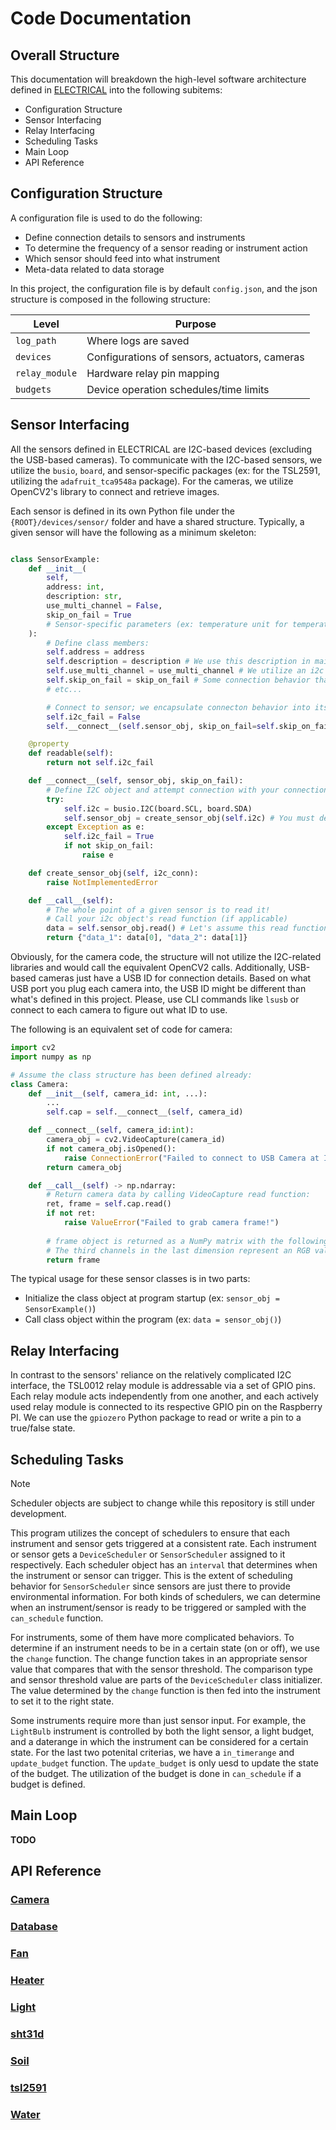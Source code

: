 # Code Documentation

## Overall Structure

This documentation will breakdown the high-level software architecture defined in [ELECTRICAL](ELECTRICAL.md) into the following subitems:
    
* Configuration Structure
* Sensor Interfacing
* Relay Interfacing
* Scheduling Tasks
* Main Loop
* API Reference

## Configuration Structure

A configuration file is used to do the following:
* Define connection details to sensors and instruments
* To determine the frequency of a sensor reading or instrument action
* Which sensor should feed into what instrument
* Meta-data related to data storage

In this project, the configuration file is by default `config.json`, and the json structure is composed in the following structure:

| Level          | Purpose                                         |
|----------------|------------------------------------------------|
| `log_path`     | Where logs are saved                            |
| `devices`      | Configurations of sensors, actuators, cameras |
| `relay_module` | Hardware relay pin mapping                      |
| `budgets`      | Device operation schedules/time limits         |
 

## Sensor Interfacing

All the sensors defined in ELECTRICAL are I2C-based devices (excluding the USB-based cameras). To communicate with the I2C-based sensors, we utilize the `busio`, `board`, and sensor-specific packages (ex: for the TSL2591, utilizing the `adafruit_tca9548a` package). For the cameras, we utilize OpenCV2's library to connect and retrieve images.

Each sensor is defined in its own Python file under the `{ROOT}/devices/sensor/` folder and have a shared structure. Typically, a given sensor will have the following as a minimum skeleton:

```python

class SensorExample:
    def __init__(
        self,
        address: int,
        description: str,
        use_multi_channel = False,
        skip_on_fail = True
        # Sensor-specific parameters (ex: temperature unit for temperature sensor)
    ):
        # Define class members:
        self.address = address
        self.description = description # We use this description in main application for debugging and logging
        self.use_multi_channel = use_multi_channel # We utilize an i2c multiplexer hub that expands the number of i2c devices we can use; It changes the behavior of connection when defined
        self.skip_on_fail = skip_on_fail # Some connection behavior that helps for debugging 
        # etc...

        # Connect to sensor; we encapsulate connecton behavior into its own function because it can get complicated with retries, skipping on fail, and reporting back connection status:
        self.i2c_fail = False
        self.__connect__(self.sensor_obj, skip_on_fail=self.skip_on_fail)

    @property
    def readable(self):
        return not self.i2c_fail

    def __connect__(self, sensor_obj, skip_on_fail):
        # Define I2C object and attempt connection with your connection method:
        try:
            self.i2c = busio.I2C(board.SCL, board.SDA)
            self.sensor_obj = create_sensor_obj(self.i2c) # You must define this based on how your sensor wants to be interfaced!
        except Exception as e:
            self.i2c_fail = True
            if not skip_on_fail:
                raise e

    def create_sensor_obj(self, i2c_conn):
        raise NotImplementedError

    def __call__(self):
        # The whole point of a given sensor is to read it!
        # Call your i2c object's read function (if applicable)
        data = self.sensor_obj.read() # Let's assume this read function generates two outputs (data_1, data_2)
        return {"data_1": data[0], "data_2": data[1]}
```

Obviously, for the camera code, the structure will not utilize the I2C-related libraries and would call the equivalent OpenCV2 calls. Additionally, USB-based cameras just have a USB ID for connection details. Based on what USB port you plug each camera into, the USB ID might be different than what's defined in this project. Please, use CLI commands like `lsusb` or connect to each camera to figure out what ID to use.

The following is an equivalent set of code for camera: 

``` python
import cv2
import numpy as np

# Assume the class structure has been defined already:
class Camera:
    def __init__(self, camera_id: int, ...):
        ...
        self.cap = self.__connect__(self, camera_id)

    def __connect__(self, camera_id:int):
        camera_obj = cv2.VideoCapture(camera_id)
        if not camera_obj.isOpened():
            raise ConnectionError("Failed to connect to USB Camera at ID {}".format(self.camera_id))
        return camera_obj

    def __call__(self) -> np.ndarray:
        # Return camera data by calling VideoCapture read function:
        ret, frame = self.cap.read()
        if not ret:
            raise ValueError("Failed to grab camera frame!")
        
        # frame object is returned as a NumPy matrix with the following matrix dimension: (height, weight, 3)
        # The third channels in the last dimension represent an RGB value at H_n, and W_n position
        return frame
```  

The typical usage for these sensor classes is in two parts:

* Initialize the class object at program startup (ex: `sensor_obj = SensorExample()`)
* Call class object within the program (ex: `data = sensor_obj()`)

## Relay Interfacing

In contrast to the sensors' reliance on the relatively complicated I2C interface, the TSL0012 relay module is addressable via a set of GPIO pins. Each relay module acts independently from one another, and each actively used relay module is connected to its respective GPIO pin on the Raspberry PI. We can use the `gpiozero` Python package to read or write a pin to a true/false state. 

## Scheduling Tasks

> [!NOTE]  
> Scheduler objects are subject to change while this repository is still under development.

This program utilizes the concept of schedulers to ensure that each instrument and sensor gets triggered at a consistent rate. Each instrument or sensor gets a `DeviceScheduler` or `SensorScheduler` assigned to it respectively. Each scheduler object has an `interval` that determines when the instrument or sensor can trigger. This is the extent of scheduling behavior for `SensorScheduler` since sensors are just there to provide environmental information. For both kinds of schedulers, we can determine when an instrument/sensor is ready to be triggered or sampled with the `can_schedule` function.

For instruments, some of them have more complicated behaviors. To determine if an instrument needs to be in a certain state (on or off), we use the `change` function. The change function takes in an appropriate sensor value that compares that with the sensor threshold. The comparison type and sensor threshold value are parts of the `DeviceScheduler` class initializer. The value determined by the `change` function is then fed into the instrument to set it to the right state.

Some instruments require more than just sensor input. For example, the `LightBulb` instrument is controlled by both the light sensor, a light budget, and a daterange in which the instrument can be considered for a certain state. For the last two potenital criterias, we have a `in_timerange` and `update_budget` function. The `update_budget` is only uesd to update the state of the budget. The utilization of the budget is done in `can_schedule` if a budget is defined.

## Main Loop

**TODO**

## API Reference

### [Camera](./api/camera.md)
### [Database](./api/database.md)
### [Fan](./api/fan.md)
### [Heater](./api/heater.md)
### [Light](./api/light.md)
### [sht31d](./api/sht31d.md)
### [Soil](./api/soil.md)
### [tsl2591](./api/tsl2591.md)
### [Water](./api/water.md)